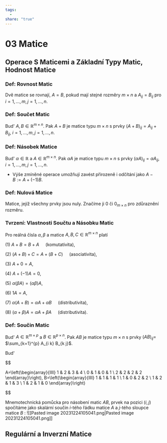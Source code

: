 ```yaml
---
tags:
  - 
share: "true"
---
```


# 03 Matice

## Operace S Maticemi a Základní Typy Matic, Hodnost Matice

### **Def:** Rovnost Matic

Dvě matice se rovnají, $A=B$, pokud mají stejné rozměry $m \times n$ a $A_{i j}=B_{i j}$ pro $i=1, \ldots, m, j=1, \ldots, n$.

### **Def:** Součet Matic

Bud' $A, B \in \mathbb{R}^{m \times n}$. Pak $A+B$ je matice typu $m \times n$ s prvky $(A+B)_{i j}=A_{i j}+B_{i j}$, $i=1, \ldots, m, j=1, \ldots, n$.

### **Def:** Násobek Matice

Bud' $\alpha \in \mathbb{R}$ a $A \in \mathbb{R}^{m \times n}$. Pak $\alpha A$ je matice typu $m \times n$ s prvky $(\alpha A)_{i j}=\alpha A_{i j}$, $i=1, \ldots, m, j=1, \ldots, n$.

- Výše zmíněné operace umožňují zavést přirozeně i odčítání jako $A-B:=A+(-1) B$.

### **Def:** Nulová Matice

Matice, jejíž všechny prvky jsou nuly. Značíme ji 0 či $0_{m \times n}$ pro zdůraznění rozměru.

### **Tvrzení:** Vlastnosti Součtu a Násobku Matic

Pro reálná čísla $\alpha, \beta$ a matice $A, B, C \in \mathbb{R}^{m \times n}$ platí

(1) $A+B=B+A \quad$ (komutativita),

(2) $(A+B)+C=A+(B+C) \quad$ (asociativita),

(3) $A+0=A$,

(4) $A+(-1) A=0$,

(5) $\alpha(\beta A)=(\alpha \beta) A$,

(6) $1 A=A$,

(7) $\alpha(A+B)=\alpha A+\alpha B \quad$ (distributivita),

(8) $(\alpha+\beta) A=\alpha A+\beta A \quad$ (distributivita).

### **Def:** Součin Matic

Bud' $A \in \mathbb{R}^{m \times p}$ a $B \in \mathbb{R}^{p \times n}$. Pak $A B$ je matice typu $m \times n$ s prvky $(A B)_{i j}=$ $\sum_{k=1}^{p} A_{i k} B_{k j}$.

Bud'

$$

A=\left(\begin{array}{llll}
1 & 2 & 3 & 4 \\
0 & 1 & 0 & 1 \\
2 & 2 & 2 & 2
\end{array}\right), B=\left(\begin{array}{llll}
1 & 1 & 1 & 1 \\
1 & 0 & 2 & 2 \\
1 & 2 & 1 & 3 \\
1 & 2 & 1 & 0
\end{array}\right)

$$

Mnemotechnická pomůcka pro násobení matic $A B$, prvek na pozici $(i, j)$ spočítáme jako skalární součin
$i$-tého řádku matice $A$ a $j$-tého sloupce matice $B$ :
![[Pasted image 20231224105041.png|Pasted image 20231224105041.png]]

## Regulární a Inverzní Matice